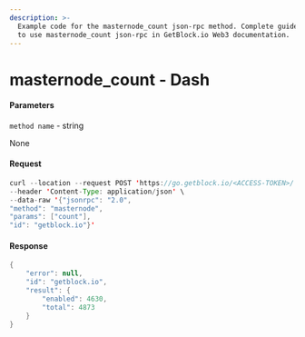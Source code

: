 ```yaml
---
description: >-
  Example code for the masternode_count json-rpc method. Сomplete guide on how
  to use masternode_count json-rpc in GetBlock.io Web3 documentation.
---
```


# masternode\_count - Dash

#### Parameters

`method name` - string

None

#### Request

```java
curl --location --request POST 'https://go.getblock.io/<ACCESS-TOKEN>/' \
--header 'Content-Type: application/json' \
--data-raw '{"jsonrpc": "2.0",
"method": "masternode",
"params": ["count"],
"id": "getblock.io"}'
```

#### Response

```java
{
    "error": null,
    "id": "getblock.io",
    "result": {
        "enabled": 4630,
        "total": 4873
    }
}
```
